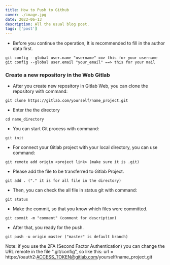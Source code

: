 ```yaml
---
title: How to Push to Github
cover: ./image.jpg
date: 2022-06-13
description: All the usual blog post.
tags: ['post']
---
```


- Before you continue the operation, It is recommended to fill in the author data first.
```
git config --global user.name "username" ==> this for your username
git config --global user.email "your_email" ==> this for your mail
```
### Create a new repository in the Web Gitlab

- After you create new repository in Gitlab Web, you can clone the repository with command:
```
git clone https://gitlab.com/yourself/name_project.git
```

- Enter the the directory
```
cd name_directory
```

- You can start Git process with command:

```
git init
```

- For connect your Gitlab project with your local directory, you can use command:
```
git remote add origin <project link> (make sure it is .git)
```

- Please add the file to be transferred to Gitlab Project.
```
git add . ("." it is for all file in the directory)
```

- Then, you can check the all file in status git with command:
```
git status
```

-  Make the commit, so that you know which files were committed.
```
git commit -m "comment" (comment for description)
```

- After that, you ready for the push.
```
git push -u origin master ("master" is default branch)
```

Note: if you use the 2FA (Second Factor Authentication) you can change the URL remote in the file ".git/config", so like this:
url = https://oauth2:ACCESS_TOKEN@gitlab.com/yourself/name_project.git
